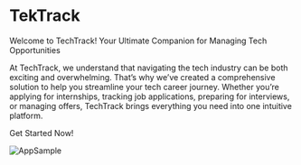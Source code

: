 # TekTrack
Welcome to TechTrack!
Your Ultimate Companion for Managing Tech Opportunities

At TechTrack, we understand that navigating the tech industry can be both exciting and overwhelming. That’s why we’ve created a comprehensive solution to help you streamline your tech career journey. Whether you’re applying for internships, tracking job applications, preparing for interviews, or managing offers, TechTrack brings everything you need into one intuitive platform.

Get Started Now!

![AppSample](https://github.com/user-attachments/assets/0680d514-923d-4aec-9361-3eb44a135bcf)
